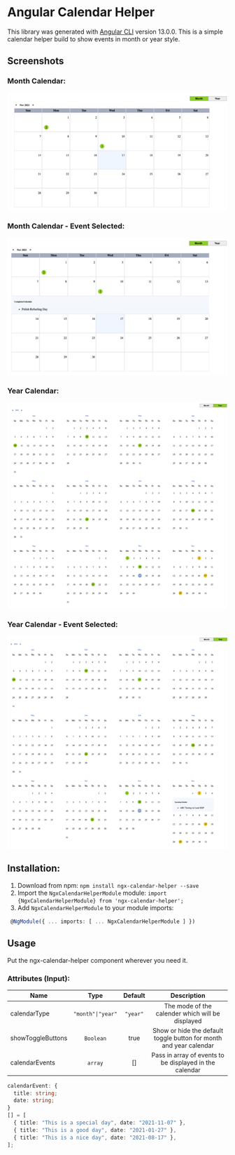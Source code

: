 # Angular Calendar Helper

This library was generated with [Angular CLI](https://github.com/angular/angular-cli) version 13.0.0. This is a simple calendar helper build to show events in month or year style.

## Screenshots

### Month Calendar:

![Month Cal](https://github.com/JoabChua/ngx-calendar-helper/blob/main/projects/components/src/assets/s1.png)

### Month Calendar - Event Selected:

![Month Cal with events](https://github.com/JoabChua/ngx-calendar-helper/blob/main/projects/components/src/assets/s2.png)

### Year Calendar:

![Year Cal](https://github.com/JoabChua/ngx-calendar-helper/blob/main/projects/components/src/assets/s3.png)

### Year Calendar - Event Selected:

![Year Cal with events](https://github.com/JoabChua/ngx-calendar-helper/blob/main/projects/components/src/assets/s4.png)

## Installation:

1. Download from npm:
   `npm install ngx-calendar-helper --save`
2. Import the `NgxCalendarHelperModule` module:
   `import {NgxCalendarHelperModule} from 'ngx-calendar-helper';`
3. Add `NgxCalendarHelperModule` to your module imports:

```ts
 @NgModule({ ... imports: [ ... NgxCalendarHelperModule ] })
```

## Usage

Put the ngx-calendar-helper component wherever you need it.

### Attributes (Input):

| Name              |       Type        | Default  |                            Description                             |
| ----------------- | :---------------: | :------: | :----------------------------------------------------------------: |
| calendarType      | `"month"\|"year"` | `"year"` |          The mode of the calender which will be displayed          |
| showToggleButtons |     `Boolean`     |   true   | Show or hide the default toggle button for month and year calendar |
| calendarEvents    |      `array`      |    []    |      Pass in array of events to be displayed in the calendar       |

```ts
calendarEvent: {
  title: string;
  date: string;
}
[] = [
  { title: "This is a special day", date: "2021-11-07" },
  { title: "This is a good day", date: "2021-01-27" },
  { title: "This is a nice day", date: "2021-08-17" },
];
```
